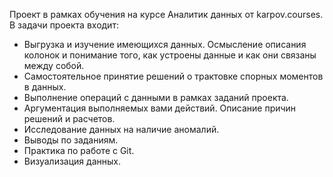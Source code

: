 Проект в рамках обучения на курсе Аналитик данных от karpov.courses.
В задачи проекта входит:

- Выгрузка и изучение имеющихся данных. Осмысление описания колонок и понимание того, как устроены данные и как они связаны между собой.
- Самостоятельное принятие решений о трактовке спорных моментов в данных. 
- Выполнение операций с данными в рамках заданий проекта.
- Аргументация выполняемых вами действий. Описание причин решений и расчетов.
- Исследование данных на наличие аномалий.
- Выводы по заданиям.
- Практика по работе с Git.
- Визуализация данных.
